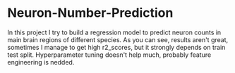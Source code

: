 # Neuron-Number-Prediction

In this project I try to build a regression model to predict neuron counts in main brain regions of different species.
As you can see, results aren't great, sometimes I manage to get high r2_scores, but it strongly depends on train test split.
Hyperparameter tuning doesn't help much, probably feature engineering is nedded.

